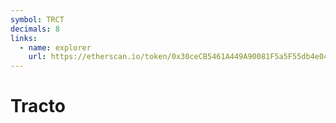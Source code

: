 ```yaml
---
symbol: TRCT
decimals: 8
links:
  - name: explorer
    url: https://etherscan.io/token/0x30ceCB5461A449A90081F5a5F55db4e048397BAB
---
```


# Tracto
